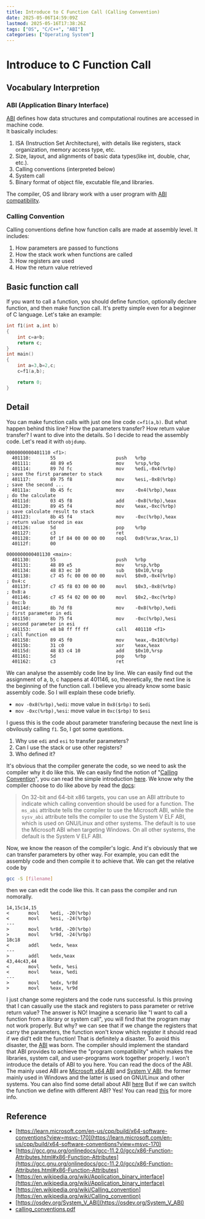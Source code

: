 ```yaml
---
title: Introduce to C Function Call (Calling Convention)
date: 2025-05-06T14:59:09Z
lastmod: 2025-05-16T17:38:26Z
tags: ["OS", "C/C++", "ABI"]
categories: ["Operating System"]
---
```


# Introduce to C Function Call

## Vocabulary Interpretion

### ABI (Application Binary Interface)

[ABI](https://en.wikipedia.org/wiki/Application_binary_interface) defines how data structures and computational routines are accessed in machine code.  
It basically includes:

1. ISA (Instruction Set Architecture), with details like registers, stack organization, memory access type, etc.
2. Size, layout, and alignments of basic data types(like int, double, char, etc.).
3. Calling conventions (interpreted below)
4. System call
5. Binary format of object file, excutable file,and libraries.

The compiler, OS and library work with a user program with [ABI compatibility](https://stackoverflow.com/questions/72074771/do-static-libraries-behave-like-dynamic-libraries-in-terms-of-abi-compatibility).

### Calling Convention

Calling conventions define how function calls are made at assembly level.
It includes:

1. How parameters are passed to functions
2. How the stack work when functions are called
3. How registers are used
4. How the return value retrieved

## Basic function call

If you want to call a function, you should define function, optionally declare function, and then make function call. It's pretty simple even for a beginner of C language. Let's take an example:

```c++
int f1(int a,int b)
{
	int c=a+b;
	return c;
}
int main()
{
	int a=3,b=2,c;
	c=f1(a,b);

	return 0;
}
```

## Detail

You can make function calls with just one line code `c=f1(a,b)`​. But what happen behind this line? How the parameters transfer? How return value transfer?
I want to dive into the details. So I decide to read the assembly code. Let's read it with `objdump`​.

```assembly
0000000000401110 <f1>:
  401110:       55                      push   %rbp
  401111:       48 89 e5                mov    %rsp,%rbp
  401114:       89 7d fc                mov    %edi,-0x4(%rbp)          ; save the first parameter to stack
  401117:       89 75 f8                mov    %esi,-0x8(%rbp)          ; save the second ...
  40111a:       8b 45 fc                mov    -0x4(%rbp),%eax          ; do the calculate
  40111d:       03 45 f8                add    -0x8(%rbp),%eax
  401120:       89 45 f4                mov    %eax,-0xc(%rbp)          ; save calculate result to stack
  401123:       8b 45 f4                mov    -0xc(%rbp),%eax          ; return value stored in eax
  401126:       5d                      pop    %rbp
  401127:       c3                      ret    
  401128:       0f 1f 84 00 00 00 00    nopl   0x0(%rax,%rax,1)
  40112f:       00 

0000000000401130 <main>:
  401130:       55                      push   %rbp
  401131:       48 89 e5                mov    %rsp,%rbp
  401134:       48 83 ec 10             sub    $0x10,%rsp
  401138:       c7 45 fc 00 00 00 00    movl   $0x0,-0x4(%rbp)          ; 0x4:c
  40113f:       c7 45 f8 03 00 00 00    movl   $0x3,-0x8(%rbp)          ; 0x8:a
  401146:       c7 45 f4 02 00 00 00    movl   $0x2,-0xc(%rbp)          ; 0xc:b
  40114d:       8b 7d f8                mov    -0x8(%rbp),%edi          ; first parameter in edi
  401150:       8b 75 f4                mov    -0xc(%rbp),%esi          ; second parameter in esi
  401153:       e8 b8 ff ff ff          call   401110 <f1>              ; call function
  401158:       89 45 f0                mov    %eax,-0x10(%rbp)
  40115b:       31 c0                   xor    %eax,%eax
  40115d:       48 83 c4 10             add    $0x10,%rsp
  401161:       5d                      pop    %rbp
  401162:       c3                      ret    
```

We can analyse the assembly code line by line. We can easily find out the assignment of a, b, c happens at 401146, so, theoretically, the next line is the beginning of the function call.
I believe you already know some basic assembly code. So I will explain these code briefly.

* ​`mov	-0x8(%rbp),%edi`​: move value in `0x8($rbp)`​ to `$edi`​
* ​`mov	-0xc(%rbp),%esi`​: move value in `0xc($rbp)`​ to `$esi`​

I guess this is the code about parameter transfering because the next line is obvilously calling `f1`​.  So, I got some questions.

1. Why use `edi`​ and `esi`​ to transfer parameters?
2. Can I use the stack or use other registers?
3. Who defined it?

It's obvious that the compiler generate the code, so we need to ask the compiler why it do like this. We can easily find the notion of "[Calling Convention](https://wiki.osdev.org/Calling_Conventions)", you can read the simple introduction [here](#calling-convention). We know why the compiler choose to do like above by read the [docs](https://gcc.gnu.org/onlinedocs/gcc-11.2.0/gcc/x86-Function-Attributes.html#x86-Function-Attributes):

> On 32-bit and 64-bit x86 targets, you can use an ABI attribute to indicate which calling convention should be used for a function. The `ms_abi`​ attribute tells the compiler to use the Microsoft ABI, while the `sysv_abi`​ attribute tells the compiler to use the System V ELF ABI, which is used on GNU/Linux and other systems. The default is to use the Microsoft ABI when targeting Windows. On all other systems, the default is the System V ELF ABI.

Now, we know the reason of the compiler's logic. And it's obviously that we can transfer parameters by other way. For example, you can edit the assembly code and then compile it to achieve that. We can get the relative code by

```bash
gcc -S [filename]
```

then we can edit the code like this. It can pass the compiler and run nomorally.

```
14,15c14,15
<       movl    %edi, -20(%rbp)
<       movl    %esi, -24(%rbp)
---
>       movl    %r8d, -20(%rbp)
>       movl    %r9d, -24(%rbp)
18c18
<       addl    %edx, %eax
---
>       addl    %edx,%eax
43,44c43,44
<       movl    %edx, %esi
<       movl    %eax, %edi
---
>       movl    %edx, %r8d
>       movl    %eax, %r9d
```

I just change some registers and the code runs successful. Is this proving that I can casually use the stack and registers to pass parameter or retrive return value?
The answer is NO! Imagine a scenario like "I want to call a function from a library or system call", you will find that the program may not work properly.
But why? we can see that if we change the registers that carry the parameters, the function won't know which register it should read if we did't edit the function! That is definitely a disaster.
To avoid this disaster, the [ABI](#abi-application-binary-interface) was born. The compiler should implement the standard that ABI provides to achieve the "program compatibility" which makes the libraries, system call, and user-programs work together properly.
I won't introduce the details of ABI to you here. You can read the docs of the ABI. The mainly used ABI are [Microsoft x64 ABI](https://learn.microsoft.com/en-us/cpp/build/x64-software-conventions) and [System V ABI](https://wiki.osdev.org/System_V_ABI). the former mainly used in Windows and the latter is used on GNU/Linux and other systems. You can also find some detail about ABI [here](https://pub-33412179390046d2b4017e671ebbd429.r2.dev/calling_conventions.pdf)
But if we can switch the function we define with different ABI? Yes! You can read [this](https://stackoverflow.com/questions/66756382/how-to-make-my-c-program-compiled-with-sysv-calling-convention-run-under-mingw) for more info.

## Reference

* [https://learn.microsoft.com/en-us/cpp/build/x64-software-conventions?view=msvc-170](https://learn.microsoft.com/en-us/cpp/build/x64-software-conventions?view=msvc-170)
* [https://gcc.gnu.org/onlinedocs/gcc-11.2.0/gcc/x86-Function-Attributes.html#x86-Function-Attributes](https://gcc.gnu.org/onlinedocs/gcc-11.2.0/gcc/x86-Function-Attributes.html#x86-Function-Attributes)
* [https://en.wikipedia.org/wiki/Application_binary_interface](https://en.wikipedia.org/wiki/Application_binary_interface)
* [https://en.wikipedia.org/wiki/Calling_convention](https://en.wikipedia.org/wiki/Calling_convention)
* [https://osdev.org/System_V_ABI](https://osdev.org/System_V_ABI)
* [calling_conventions.pdf](assets/calling_conventions-20250506150106-g9upgy3.pdf)

‍
